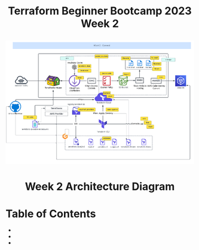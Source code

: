 # <p align=center>Terraform Beginner Bootcamp 2023 Week 2

<p align="center">
  <img src="../assets/week2.png"/>
</p>

# <p align=center>Week 2 Architecture Diagram </p>

# Table of Contents

- []()
- []()
- []()

